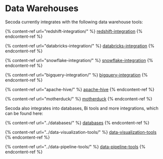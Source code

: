 # Data Warehouses

Secoda currently integrates with the following data warehouse tools:

{% content-ref url="redshift-integration/" %}
[redshift-integration](redshift-integration/)
{% endcontent-ref %}

{% content-ref url="databricks-integration/" %}
[databricks-integration](databricks-integration/)
{% endcontent-ref %}

{% content-ref url="snowflake-integration/" %}
[snowflake-integration](snowflake-integration/)
{% endcontent-ref %}

{% content-ref url="bigquery-integration/" %}
[bigquery-integration](bigquery-integration/)
{% endcontent-ref %}

{% content-ref url="apache-hive/" %}
[apache-hive](apache-hive/)
{% endcontent-ref %}

{% content-ref url="motherduck/" %}
[motherduck](motherduck/)
{% endcontent-ref %}

Secoda also integrates into databases, Bi tools and more integrations, which can be found here:

{% content-ref url="../databases/" %}
[databases](../databases/)
{% endcontent-ref %}

{% content-ref url="../data-visualization-tools/" %}
[data-visualization-tools](../data-visualization-tools/)
{% endcontent-ref %}

{% content-ref url="../data-pipeline-tools/" %}
[data-pipeline-tools](../data-pipeline-tools/)
{% endcontent-ref %}
